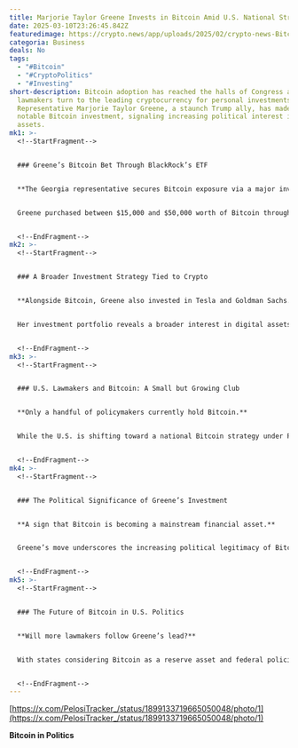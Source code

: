```yaml
---
title: Marjorie Taylor Greene Invests in Bitcoin Amid U.S. National Strategy Shift
date: 2025-03-10T23:26:45.842Z
featuredimage: https://crypto.news/app/uploads/2025/02/crypto-news-Bitcoin-stacked-option01-1380x820.webp
categoria: Business
deals: No
tags:
  - "#Bitcoin"
  - "#CryptoPolitics"
  - "#Investing"
short-description: Bitcoin adoption has reached the halls of Congress as U.S.
  lawmakers turn to the leading cryptocurrency for personal investments.
  Representative Marjorie Taylor Greene, a staunch Trump ally, has made a
  notable Bitcoin investment, signaling increasing political interest in digital
  assets.
mk1: >-
  <!--StartFragment-->


  ### Greene’s Bitcoin Bet Through BlackRock’s ETF


  **The Georgia representative secures Bitcoin exposure via a major investment firm.**


  Greene purchased between $15,000 and $50,000 worth of Bitcoin through BlackRock’s iShares Bitcoin Trust between March 3 and March 4, according to public disclosures. This move places her among a small but growing list of policymakers directly investing in crypto.


  <!--EndFragment-->
mk2: >-
  <!--StartFragment-->


  ### A Broader Investment Strategy Tied to Crypto


  **Alongside Bitcoin, Greene also invested in Tesla and Goldman Sachs.**


  Her investment portfolio reveals a broader interest in digital assets. Greene also acquired Tesla stocks—one of the largest corporate Bitcoin holders—and shares in Goldman Sachs, a major financial institution that has signaled potential crypto adoption pending regulatory clarity.


  <!--EndFragment-->
mk3: >-
  <!--StartFragment-->


  ### U.S. Lawmakers and Bitcoin: A Small but Growing Club


  **Only a handful of policymakers currently hold Bitcoin.**


  While the U.S. is shifting toward a national Bitcoin strategy under President Trump, only a few elected officials have direct Bitcoin holdings. Senators Cynthia Lummis and Ted Cruz, along with Representative Barry Moore, are among the few known BTC investors in Congress.


  <!--EndFragment-->
mk4: >-
  <!--StartFragment-->


  ### The Political Significance of Greene’s Investment


  **A sign that Bitcoin is becoming a mainstream financial asset.**


  Greene’s move underscores the increasing political legitimacy of Bitcoin. As more lawmakers gain exposure to BTC, regulatory discussions may take a more favorable turn, potentially accelerating Bitcoin’s integration into the U.S. financial system.


  <!--EndFragment-->
mk5: >-
  <!--StartFragment-->


  ### The Future of Bitcoin in U.S. Politics


  **Will more lawmakers follow Greene’s lead?**


  With states considering Bitcoin as a reserve asset and federal policies shifting, it’s likely that more policymakers will invest in BTC, either directly or through institutional trusts. This trend could shape future crypto regulations and influence Bitcoin’s role in the economy.


  <!--EndFragment-->
---
```

<!--StartFragment-->

[https://x.com/PelosiTracker_/status/1899133719665050048/photo/1](https://x.com/PelosiTracker_/status/1899133719665050048/photo/1)

**Bitcoin in Politics**

<!--EndFragment-->
